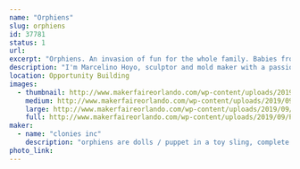 ```yaml
---
name: "Orphiens"
slug: orphiens
id: 37781
status: 1
url: 
excerpt: "Orphiens. An invasion of fun for the whole family. Babies from another planet that are in need of adoption on planet earth."
description: "I'm Marcelino Hoyo, sculptor and mold maker with a passion to make something old school that's fun for kids. Orphiens are dolls / puppets in a toy sling, made with flexible rubber heads, arms and legs and a soft fabric body. Orphiens are capable of many fun facial expressions, making them look realistic and are definitely fun attention getters. for me it has been a 20 year project and feel that Makers Faire would be the right venue to introduce the Orohiens to the world. thank you"
location: Opportunity Building
images:
  - thumbnail: http://www.makerfaireorlando.com/wp-content/uploads/2019/09/Picture-007-5-3.jpg
    medium: http://www.makerfaireorlando.com/wp-content/uploads/2019/09/Picture-007-5-3.jpg
    large: http://www.makerfaireorlando.com/wp-content/uploads/2019/09/Picture-007-5-3.jpg
    full: http://www.makerfaireorlando.com/wp-content/uploads/2019/09/Picture-007-5-3.jpg
maker:
  - name: "clonies inc"
    description: "orphiens are dolls / puppet in a toy sling, complete with a full concept story."
photo_link: 
---
```

